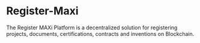 # Register-Maxi
The Register MAXi Platform is a decentralized solution for registering projects, documents, certifications, contracts and inventions on Blockchain.
